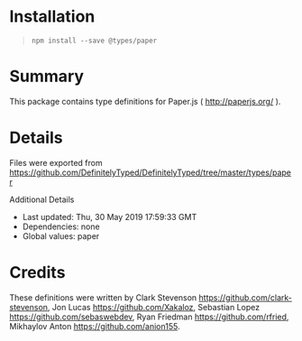 # Installation
> `npm install --save @types/paper`

# Summary
This package contains type definitions for Paper.js ( http://paperjs.org/ ).

# Details
Files were exported from https://github.com/DefinitelyTyped/DefinitelyTyped/tree/master/types/paper

Additional Details
 * Last updated: Thu, 30 May 2019 17:59:33 GMT
 * Dependencies: none
 * Global values: paper

# Credits
These definitions were written by  Clark Stevenson <https://github.com/clark-stevenson>, Jon Lucas <https://github.com/Xakaloz>, Sebastian Lopez <https://github.com/sebaswebdev>, Ryan Friedman <https://github.com/rfried>, Mikhaylov Anton <https://github.com/anion155>.
